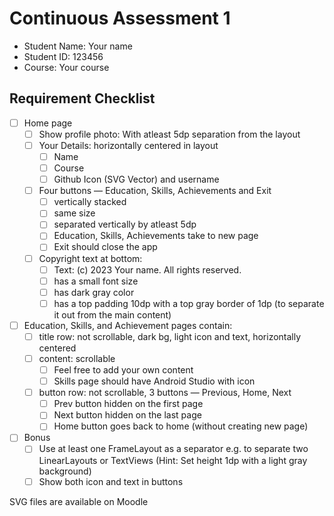 # Continuous Assessment 1

- Student Name: Your name
- Student ID: 123456
- Course: Your course

## Requirement Checklist

- [ ] Home page
    - [ ] Show profile photo: With atleast 5dp separation from the layout
    - [ ] Your Details: horizontally centered in layout
        - [ ] Name
        - [ ] Course
        - [ ] Github Icon (SVG Vector) and username
    - [ ] Four buttons — Education, Skills, Achievements and Exit
        - [ ] vertically stacked
        - [ ] same size
        - [ ] separated vertically by atleast 5dp
        - [ ] Education, Skills, Achievements take to new page
        - [ ] Exit should close the app
    - [ ] Copyright text at bottom:
        - [ ] Text: (c) 2023 Your name. All rights reserved.
        - [ ] has a small font size
        - [ ] has dark gray color
        - [ ] has a top padding 10dp with a top gray border of 1dp (to separate it out from the main content)
- [ ] Education, Skills, and Achievement pages contain:
    - [ ] title row: not scrollable, dark bg, light icon and text, horizontally centered
    - [ ] content: scrollable
        - [ ] Feel free to add your own content
        - [ ] Skills page should have Android Studio with icon
    - [ ] button row: not scrollable, 3 buttons — Previous, Home, Next
        - [ ] Prev button hidden on the first page
        - [ ] Next button hidden on the last page
        - [ ] Home button goes back to home (without creating new page)
- [ ] Bonus
    - [ ] Use at least one FrameLayout as a separator e.g. to separate two LinearLayouts or TextViews (Hint: Set height 1dp with a light gray background)
    - [ ] Show both icon and text in buttons

SVG files are available on Moodle
